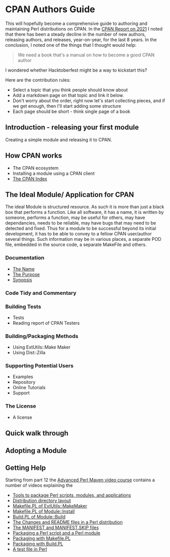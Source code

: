 # CPAN Authors Guide

This will hopefully become a comprehensive guide to authoring and maintaining Perl distributions on CPAN.
In the [CPAN Report on 2021](https://neilb.org/2022/02/07/cpan-report-2022.html)
I noted that there has been a steady decline in the number of
new authors, releasing authors, and releases, year-on-year, for the last 8 years.
In the conclusion, I noted one of the things that I thought would help:

> We need a book that's a manual on how to become a good CPAN author

I wondered whether Hacktoberfest might be a way to kickstart this?

Here are the contribution rules:

* Select a topic that you think people should know about
* Add a markdown page on that topic and link it below.
* Don't worry about the order, right now let's start collecting pieces, and if we get enough,
  then I'll start adding some structure
* Each page should be short - think single page of a book

## Introduction - releasing your first module

Creating a simple module and releasing it to CPAN.

## How CPAN works
* The CPAN ecosystem
* Installing a module using a CPAN client
* [The CPAN Index](the-cpan-index.md)

## The Ideal Module/ Application for CPAN
The ideal Module is structured resource.  As such it is more than just a black box that performs a function.  Like all software, it has a name,  it is written by someone,  performs a function, may be useful for others, may have dependancies,  needs to be reliable, may have bugs that may need to be detected and fixed.  Thus for a module to be successful beyond its initial development, it has to be able to convey to a fellow CPAN user/author several things.  Such information may be in various places, a separate POD file, embedded in the source code, a separate MakeFile and others.

### Documentation
* [The Name](documentation.md#the-name)
* [The Purpose](documentation.md#the-purpose)
* [Synopsis](documentation.md#synopsis)

### Code Tidy and Commentary

### Building Tests
* Tests
* Reading report of CPAN Testers

### Building/Packaging Methods
* Using ExtUtils::Make Maker
* Using Dist::Zilla

### Supporting Potential Users
* Examples
* Repository
* Online Tutorials
* Support

### The License
* A license

## Quick walk through

## Adopting a Module

## Getting Help

Starting from part 12 the [Advanced Perl Maven video course](https://perlmaven.com/advanced-perl-maven-video-course) contains a number of videos explaining the
* [Tools to package Perl scripts, modules, and applications](https://perlmaven.com/tools-to-package-modules)
* [Distribution directory layout](https://perlmaven.com/distribution-directory-layout)
* [Makefile.PL of ExtUtils::MakeMaker](https://perlmaven.com/makefile-pl-of-extutils-makemaker)
* [Makefile.PL of Module::Install](https://perlmaven.com/makefile-pl-of-module-install)
* [Build.PL of Module::Build](https://perlmaven.com/build-pl-of-module-build)
* [The Changes and README files in a Perl distribution](https://perlmaven.com/changes-and-readme)
* [The MANIFEST and MANIFEST.SKIP files](https://perlmaven.com/manifest-and-manifest-skip)
* [Packaging a Perl script and a Perl module](https://perlmaven.com/file-and-module)
* [Packaging with Makefile.PL](https://perlmaven.com/packaging-with-makefile-pl)
* [Packaging with Build.PL](https://perlmaven.com/packaging-with-build-pl)
* [A test file in Perl](https://perlmaven.com/test-file)

